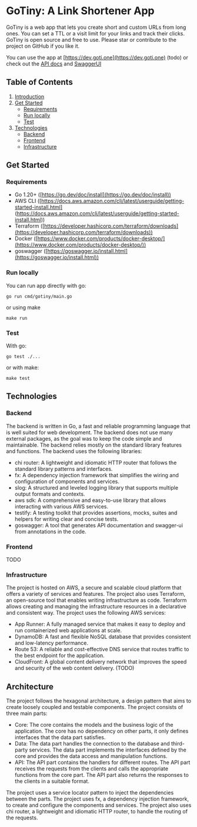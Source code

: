 # GoTiny: A Link Shortener App

GoTiny is a web app that lets you create short and custom URLs from long ones. 
You can set a TTL or a visit limit for your links and track their clicks. 
GoTiny is open source and free to use. Please star or contribute to the project on GitHub if you like it.

You can use the app at [https://dev.goti.one](https://dev.goti.one) (todo)
or check out the [API docs](https://dev.goti.one/api/docs) and [SwaggerUI](https://dev.goti.one/api/swagger-ui)


## Table of Contents
1. [Introduction](#gotiny-a-link-shortener-app)
2. [Get Started](#get-started)
    * [Requirements](#requirements)
    * [Run locally](#run-locally)
    * [Test](#test)
3. [Technologies](#technologies)
    * [Backend](#backend)
    * [Frontend](#frontend)
    * [Infrastructure](#infrastructure)

## Get Started

### Requirements
* Go 1.20+ ([https://go.dev/doc/install](https://go.dev/doc/install))
* AWS CLI ([https://docs.aws.amazon.com/cli/latest/userguide/getting-started-install.html] (https://docs.aws.amazon.com/cli/latest/userguide/getting-started-install.html))
* Terraform ([https://developer.hashicorp.com/terraform/downloads](https://developer.hashicorp.com/terraform/downloads))
* Docker ([https://www.docker.com/products/docker-desktop/](https://www.docker.com/products/docker-desktop/))
* goswagger ([https://goswagger.io/install.html](https://goswagger.io/install.html))

### Run locally
You can run app directly with go:

  	go run cmd/gotiny/main.go

or using make

    make run
    
### Test
With go:

    go test ./...
    
or with make:

    make test

## Technologies

### Backend

The backend is written in Go, a fast and reliable programming language that is well suited for web development. The backend does not use many external packages, as the goal was to keep the code simple and maintainable. The backend relies mostly on the standard library features and functions. The backend uses the following libraries:
- chi router: A lightweight and idiomatic HTTP router that follows the standard library patterns and interfaces.
- fx: A dependency injection framework that simplifies the wiring and configuration of components and services.
- slog: A structured and leveled logging library that supports multiple output formats and contexts.
- aws sdk: A comprehensive and easy-to-use library that allows interacting with various AWS services.
- testify: A testing toolkit that provides assertions, mocks, suites and helpers for writing clear and concise tests.
- goswagger: A tool that generates API documentation and swagger-ui from annotations in the code.

### Frontend

TODO

### Infrastructure

The project is hosted on AWS, a secure and scalable cloud platform that offers a variety of services and features. The project also uses Terraform, an open-source tool that enables writing infrastructure as code. Terraform allows creating and managing the infrastructure resources in a declarative and consistent way. The project uses the following AWS services:
- App Runner: A fully managed service that makes it easy to deploy and run containerized web applications at scale.
- DynamoDB: A fast and flexible NoSQL database that provides consistent and low-latency performance.
- Route 53: A reliable and cost-effective DNS service that routes traffic to the best endpoint for the application.
- CloudFront: A global content delivery network that improves the speed and security of the web content delivery. (TODO)

## Architecture

The project follows the hexagonal architecture, a design pattern that aims to create loosely coupled and testable components. The project consists of three main parts:
* Core: The core contains the models and the business logic of the application. The core has no dependency on other parts, it only defines interfaces that the data part satisfies.
* Data: The data part handles the connection to the database and third-party services. The data part implements the interfaces defined by the core and provides the data access and manipulation functions.
* API: The API part contains the handlers for different routes. The API part receives the requests from the clients and calls the appropriate functions from the core part. The API part also returns the responses to the clients in a suitable format.
  
The project uses a service locator pattern to inject the dependencies between the parts. The project uses fx, a dependency injection framework, to create and configure the components and services. The project also uses chi router, a lightweight and idiomatic HTTP router, to handle the routing of the requests.
